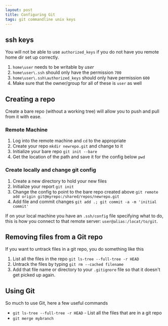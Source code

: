 ```yaml
---
layout: post
title: Configuring Git
tags: git commandline unix keys
---
```


## ssh keys

You will not be able to use `authorized_keys` if you do not have you remote home dir set up correctly.

1. `home\user` needs to be writable by *user*
2. `home\user\.ssh` should only have the permission `700`
3. `home\user\.ssh\authorized_keys` should only have permission `600`
4. Make sure that the owner/group for all of these is `user` as well

## Creating a repo

Create a bare repo (without a working tree) will allow you to push and pull from it with ease.

### Remote Machine

1. Log into the remote machine and `cd` to the appropriate 
2. Create your repo `mkdir newrepo.git` and change to it
3. Initialize your bare repo `git init --bare`
4. Get the location of the path and save it for the config below `pwd`

### Create locally and change git config

1. Create a new directory to hold your new files
2. Initialize your report `git init`
3. Change the config to point to the bare repo created above `git remote add origin git@myrepo:/shared/repos/newrepo.git`
4. Add file and commit changes `git add .; git commit -a -m 'initial commit'`

If on your local machine you have an `.ssh/config` file specifying what to do, this is how you connect to that remote server: `user@alias:/locat/to/git`.

## Removing files from a Git repo

If you want to untrack files in a git repo, you do something like this

1. List all the files in the repo `git ls-tree --full-tree -r HEAD`
2. Untrack the files by typing `git rm --cached filename`
3. Add that file name or directory to your `.gitignore` file so that it doesn't get picked up again.

## Using Git

So much to use Git, here a few useful commands

* `git ls-tree --full-tree -r HEAD` - List all the files that are in a git repo
* `git merge mybranch`
